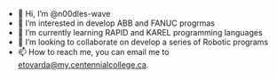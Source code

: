 - 👋 Hi, I’m @n00dles-wave
- 👀 I’m interested in develop ABB and FANUC progrmas
- 🌱 I’m currently learning RAPID and KAREL programming languages
- 💞️ I’m looking to collaborate on develop a series of Robotic programs
- 📫 How to reach me, you can email me to etovarda@my.centennialcollege.ca.

<!---
Ster0ID-n00dles/Ster0ID-n00dles is a ✨ special ✨ repository because its `README.md` (this file) appears on your GitHub profile.
You can click the Preview link to take a look at your changes.
--->
